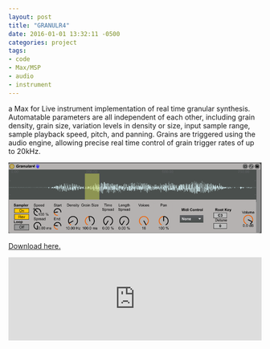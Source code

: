 ```yaml
---
layout: post
title: "GRANULR4"
date: 2016-01-01 13:32:11 -0500
categories: project
tags:
- code
- Max/MSP
- audio
- instrument
---
```

  a Max for Live instrument implementation of real time granular synthesis. Automatable parameters are all independent of each other, including grain density, grain size, variation levels in density or size, input sample range, sample playback speed, pitch, and panning. Grains are triggered using the audio engine, allowing precise real time control of grain trigger rates of up to 20kHz.

  ![](/images/granular.png)

  [Download here.](/docs/Granular4.mxf)
  <iframe width="100%" height="166" scrolling="no" frameborder="no" src="https://w.soundcloud.com/player/?url=https%3A//api.soundcloud.com/tracks/237877310&amp;color=ff5500&amp;auto_play=false&amp;hide_related=false&amp;show_comments=true&amp;show_user=true&amp;show_reposts=false"></iframe>


